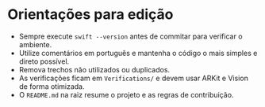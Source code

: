 # Orientações para edição

- Sempre execute `swift --version` antes de commitar para verificar o ambiente.
- Utilize comentários em português e mantenha o código o mais simples e direto possível.
- Remova trechos não utilizados ou duplicados.
- As verificações ficam em `Verifications/` e devem usar ARKit e Vision de forma otimizada.
- O `README.md` na raiz resume o projeto e as regras de contribuição.

